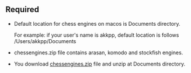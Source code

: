 ## Required

- Default location for chess engines on macos is Documents directory.

  For example: if your user's name is akkpp, default location is follows /Users/akkpp/Documents

- chessengines.zip file contains arasan, komodo and stockfish engines.

- You download [chessengines.zip](https://github.com/AKKPP/1.4.6-ChessCoin032-with-chess-engines/raw/main/chessengines/mac/chessengines.zip?download=) file and unzip at Documents directory.




